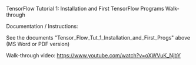 TensorFlow Tutorial 1: Installation and First TensorFlow Programs Walk-through

Documentation / Instructions:

See the documents "Tensor_Flow_Tut_1_Installation_and_First_Progs" above (MS Word or PDF version)

Walk-through video:
https://www.youtube.com/watch?v=oXWVuK_NjbY
